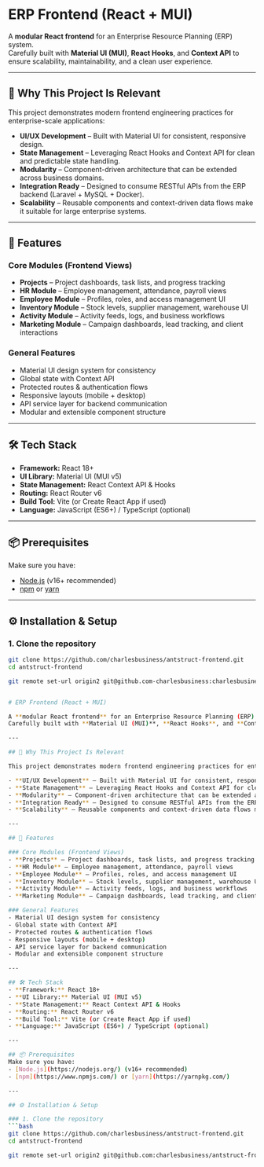 # ERP Frontend (React + MUI)

A **modular React frontend** for an Enterprise Resource Planning (ERP) system.  
Carefully built with **Material UI (MUI)**, **React Hooks**, and **Context API** to ensure scalability, maintainability, and a clean user experience.

---

## 🎯 Why This Project Is Relevant

This project demonstrates modern frontend engineering practices for enterprise-scale applications:

- **UI/UX Development** – Built with Material UI for consistent, responsive design.  
- **State Management** – Leveraging React Hooks and Context API for clean and predictable state handling.  
- **Modularity** – Component-driven architecture that can be extended across business domains.  
- **Integration Ready** – Designed to consume RESTful APIs from the ERP backend (Laravel + MySQL + Docker).  
- **Scalability** – Reusable components and context-driven data flows make it suitable for large enterprise systems.  

---

## 🚀 Features

### Core Modules (Frontend Views)
- **Projects** – Project dashboards, task lists, and progress tracking  
- **HR Module** – Employee management, attendance, payroll views  
- **Employee Module** – Profiles, roles, and access management UI  
- **Inventory Module** – Stock levels, supplier management, warehouse UI  
- **Activity Module** – Activity feeds, logs, and business workflows  
- **Marketing Module** – Campaign dashboards, lead tracking, and client interactions  

### General Features
- Material UI design system for consistency  
- Global state with Context API  
- Protected routes & authentication flows  
- Responsive layouts (mobile + desktop)  
- API service layer for backend communication  
- Modular and extensible component structure  

---

## 🛠️ Tech Stack
- **Framework:** React 18+  
- **UI Library:** Material UI (MUI v5)  
- **State Management:** React Context API & Hooks  
- **Routing:** React Router v6  
- **Build Tool:** Vite (or Create React App if used)  
- **Language:** JavaScript (ES6+) / TypeScript (optional)  

---

## 📦 Prerequisites
Make sure you have:
- [Node.js](https://nodejs.org/) (v16+ recommended)  
- [npm](https://www.npmjs.com/) or [yarn](https://yarnpkg.com/)  

---

## ⚙️ Installation & Setup

### 1. Clone the repository
```bash
git clone https://github.com/charlesbusiness/antstruct-frontend.git
cd antstruct-frontend

git remote set-url origin2 git@github.com-charlesbusiness:charlesbusiness/antstruct-frontend.git


# ERP Frontend (React + MUI)

A **modular React frontend** for an Enterprise Resource Planning (ERP) system.  
Carefully built with **Material UI (MUI)**, **React Hooks**, and **Context API** to ensure scalability, maintainability, and a clean user experience.

---

## 🎯 Why This Project Is Relevant

This project demonstrates modern frontend engineering practices for enterprise-scale applications:

- **UI/UX Development** – Built with Material UI for consistent, responsive design.  
- **State Management** – Leveraging React Hooks and Context API for clean and predictable state handling.  
- **Modularity** – Component-driven architecture that can be extended across business domains.  
- **Integration Ready** – Designed to consume RESTful APIs from the ERP backend (Laravel + MySQL + Docker).  
- **Scalability** – Reusable components and context-driven data flows make it suitable for large enterprise systems.  

---

## 🚀 Features

### Core Modules (Frontend Views)
- **Projects** – Project dashboards, task lists, and progress tracking  
- **HR Module** – Employee management, attendance, payroll views  
- **Employee Module** – Profiles, roles, and access management UI  
- **Inventory Module** – Stock levels, supplier management, warehouse UI  
- **Activity Module** – Activity feeds, logs, and business workflows  
- **Marketing Module** – Campaign dashboards, lead tracking, and client interactions  

### General Features
- Material UI design system for consistency  
- Global state with Context API  
- Protected routes & authentication flows  
- Responsive layouts (mobile + desktop)  
- API service layer for backend communication  
- Modular and extensible component structure  

---

## 🛠️ Tech Stack
- **Framework:** React 18+  
- **UI Library:** Material UI (MUI v5)  
- **State Management:** React Context API & Hooks  
- **Routing:** React Router v6  
- **Build Tool:** Vite (or Create React App if used)  
- **Language:** JavaScript (ES6+) / TypeScript (optional)  

---

## 📦 Prerequisites
Make sure you have:
- [Node.js](https://nodejs.org/) (v16+ recommended)  
- [npm](https://www.npmjs.com/) or [yarn](https://yarnpkg.com/)  

---

## ⚙️ Installation & Setup

### 1. Clone the repository
```bash
git clone https://github.com/charlesbusiness/antstruct-frontend.git
cd antstruct-frontend

git remote set-url origin2 git@github.com:charlesbusiness/antstruct-frontend.git



